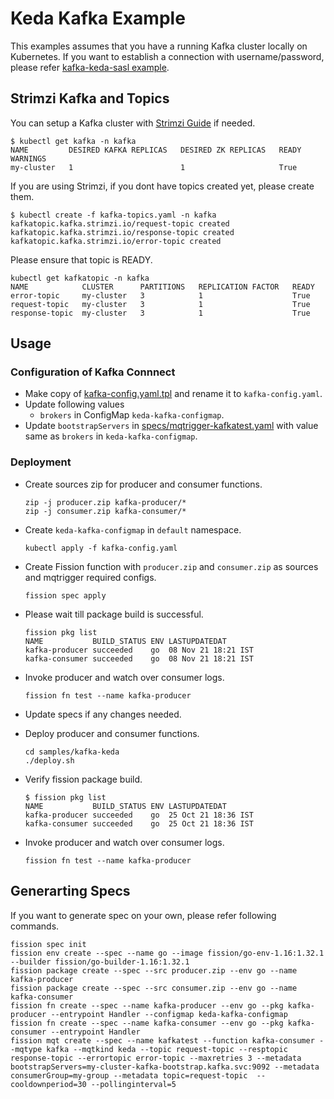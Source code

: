 # Keda Kafka Example

This examples assumes that you have a running Kafka cluster locally on Kubernetes.
If you want to establish a connection with username/password, please refer [kafka-keda-sasl example](../kafka-keda-sasl).

## Strimzi Kafka and Topics

You can setup a Kafka cluster with [Strimzi Guide](https://strimzi.io/quickstarts/) if needed.

```console
$ kubectl get kafka -n kafka
NAME         DESIRED KAFKA REPLICAS   DESIRED ZK REPLICAS   READY   WARNINGS
my-cluster   1                        1                     True
```

If you are using Strimzi, if you dont have topics created yet, please create them.

```console
$ kubectl create -f kafka-topics.yaml -n kafka
kafkatopic.kafka.strimzi.io/request-topic created
kafkatopic.kafka.strimzi.io/response-topic created
kafkatopic.kafka.strimzi.io/error-topic created
```

Please ensure that topic is READY.

```console
kubectl get kafkatopic -n kafka
NAME            CLUSTER      PARTITIONS   REPLICATION FACTOR   READY
error-topic     my-cluster   3            1                    True
request-topic   my-cluster   3            1                    True
response-topic  my-cluster   3            1                    True
```

## Usage

### Configuration of Kafka Connnect

- Make copy of [kafka-config.yaml.tpl](./kafka-config.yaml.tpl) and rename it to `kafka-config.yaml`.
- Update following values
  - `brokers` in ConfigMap `keda-kafka-configmap`.
- Update `bootstrapServers` in [specs/mqtrigger-kafkatest.yaml](./specs/mqtrigger-kafkatest.yaml) with value same as `brokers` in `keda-kafka-configmap`.

### Deployment

- Create sources zip for producer and consumer functions.

    ```console
    zip -j producer.zip kafka-producer/*
    zip -j consumer.zip kafka-consumer/*
    ```

- Create `keda-kafka-configmap` in `default` namespace.

    ```console
    kubectl apply -f kafka-config.yaml
    ```

- Create Fission function with `producer.zip` and `consumer.zip` as sources and mqtrigger required configs.

    ```console
    fission spec apply
    ```

- Please wait till package build is successful.

    ```console
    fission pkg list
    NAME           BUILD_STATUS ENV LASTUPDATEDAT
    kafka-producer succeeded    go  08 Nov 21 18:21 IST
    kafka-consumer succeeded    go  08 Nov 21 18:21 IST
    ```

- Invoke producer and watch over consumer logs.

    ```console
    fission fn test --name kafka-producer
    ```

- Update specs if any changes needed.
- Deploy producer and consumer functions.

    ```console
    cd samples/kafka-keda
    ./deploy.sh
    ```

- Verify fission package build.

    ```console
    $ fission pkg list
    NAME           BUILD_STATUS ENV LASTUPDATEDAT
    kafka-producer succeeded    go  25 Oct 21 18:36 IST
    kafka-consumer succeeded    go  25 Oct 21 18:36 IST
    ```

- Invoke producer and watch over consumer logs.

    ```console
    fission fn test --name kafka-producer
    ```

## Generarting Specs

If you want to generate spec on your own, please refer following commands.

```console
fission spec init
fission env create --spec --name go --image fission/go-env-1.16:1.32.1 --builder fission/go-builder-1.16:1.32.1
fission package create --spec --src producer.zip --env go --name kafka-producer
fission package create --spec --src consumer.zip --env go --name kafka-consumer
fission fn create --spec --name kafka-producer --env go --pkg kafka-producer --entrypoint Handler --configmap keda-kafka-configmap
fission fn create --spec --name kafka-consumer --env go --pkg kafka-consumer --entrypoint Handler
fission mqt create --spec --name kafkatest --function kafka-consumer --mqtype kafka --mqtkind keda --topic request-topic --resptopic response-topic --errortopic error-topic --maxretries 3 --metadata bootstrapServers=my-cluster-kafka-bootstrap.kafka.svc:9092 --metadata consumerGroup=my-group --metadata topic=request-topic  --cooldownperiod=30 --pollinginterval=5
```
